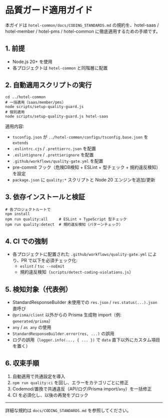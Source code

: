 # 品質ガード適用ガイド

本ガイドは `hotel-common/docs/CODING_STANDARDS.md` の規約を、hotel-saas / hotel-member / hotel-pms / hotel-common に徹底適用するための手順です。

## 1. 前提
- Node.js 20+ を使用
- 各プロジェクトは `hotel-common` と同階層に配置

## 2. 自動適用スクリプトの実行

```
cd ../hotel-common
# 一括適用（saas/member/pms）
node scripts/setup-quality-guard.js
# 個別適用
node scripts/setup-quality-guard.js hotel-saas
```

適用内容:
- `tsconfig.json` が `../hotel-common/configs/tsconfig.base.json` を `extends`
- `.eslintrc.cjs` / `.prettierrc.json` を配置
- `.eslintignore` / `.prettierignore` を配置
- `.github/workflows/quality-gate.yml` を配置
- pre-commit フック（危険DB検知 + ESLint + 型チェック + 規約違反検知）を設定
- `package.json` に `quality:*` スクリプトと Node 20 エンジンを追加/更新

## 3. 依存インストールと検証

```
# 各プロジェクトルートで
npm install
npm run quality:all     # ESLint + TypeScript 型チェック
npm run quality:detect  # 規約違反検知（パターンチェック）
```

## 4. CI での強制
- 各プロジェクトに配置された `.github/workflows/quality-gate.yml` により、PR で以下を必須チェック化:
  - `eslint` / `tsc --noEmit`
  - 規約違反検知（`scripts/detect-coding-violations.js`）

## 5. 検知対象（代表例）
- StandardResponseBuilder 未使用での `res.json` / `res.status(...).json` 直呼び
- `@prisma/client` 以外からの Prisma 生成物 import（例: `generated/prisma`）
- `any` / `as any` の使用
- `StandardResponseBuilder.error(res, ...)` の誤用
- ログの誤用（`logger.info(..., { ... })` で `data` 直下以外にカスタム項目を置く）

## 6. 収束手順
1) 自動適用で共通設定を導入
2) `npm run quality:ci` を回し、エラーをカテゴリごとに修正
3) Codemod/置換で共通違反（API/ログ/Prisma import/`any`）を一括修正
4) CI を必須化し、以後の再発をブロック

---
詳細な規約は `docs/CODING_STANDARDS.md` を参照してください。
